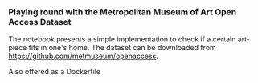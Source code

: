 ### Playing round with the Metropolitan Museum of Art Open Access Dataset

The notebook presents a simple implementation to check if a certain art-piece fits in one's home.
The dataset can be downloaded from https://github.com/metmuseum/openaccess.

Also offered as a Dockerfile
